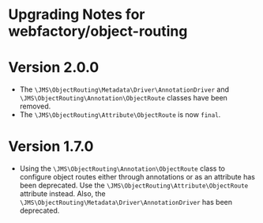 # Upgrading Notes for webfactory/object-routing

# Version 2.0.0

* The `\JMS\ObjectRouting\Metadata\Driver\AnnotationDriver` and `\JMS\ObjectRouting\Annotation\ObjectRoute` classes have been removed.
* The `\JMS\ObjectRouting\Attribute\ObjectRoute` is now `final`.

# Version 1.7.0 

* Using the `\JMS\ObjectRouting\Annotation\ObjectRoute` class to configure object routes either through annotations or as an attribute has been deprecated. Use the `\JMS\ObjectRouting\Attribute\ObjectRoute` attribute instead. Also, the `\JMS\ObjectRouting\Metadata\Driver\AnnotationDriver` has been deprecated.
